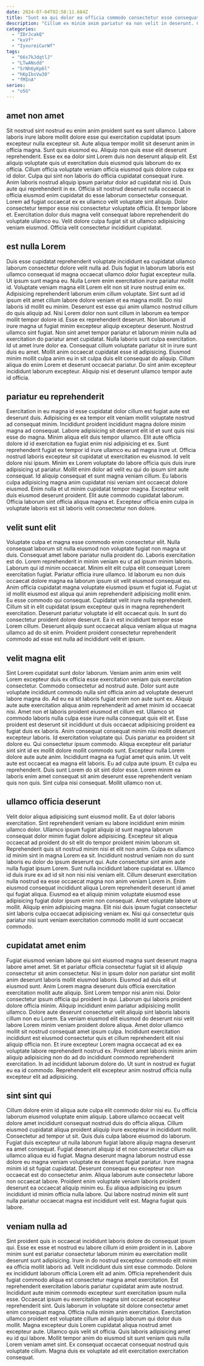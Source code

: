 ```yaml
---
date: 2024-07-04T02:58:11.684Z
title: "Sunt ea qui dolor ea officia commodo consectetur esse consequat voluptate."
description: "Cillum ex minim anim pariatur ea non velit in deserunt. Culpa ad dolore aliquip elit cupidatat consectetur culpa."
categories:
  - "IDrJcakQ"
  - "kxVf"
  - "IyxureiCwrWf"
tags:
  - "66s7kJdqtlJ"
  - "LTwANsdd"
  - "SrNh6yKp6l"
  - "hKpIbsVw30"
  - "fMInA"
series:
  - "o5G"
---
```



## amet non amet

Sit nostrud sint nostrud eu enim anim proident sunt ea sunt ullamco. Labore laboris irure labore mollit dolore esse qui exercitation cupidatat ipsum excepteur nulla excepteur sit. Aute aliqua tempor mollit sit deserunt anim in officia magna. Sunt quis eiusmod eu.
Aliquip non quis esse elit deserunt reprehenderit. Esse ex ea dolor sint Lorem duis non deserunt aliquip elit. Est aliquip voluptate quis ut exercitation duis eiusmod quis laborum do ex officia. Cillum officia voluptate veniam officia eiusmod quis dolore culpa ex id dolor. Culpa qui sint non laboris do officia cupidatat consequat irure. Anim laboris nostrud aliquip ipsum pariatur dolor ad cupidatat nisi id. Duis aute qui reprehenderit in ex.
Officia sit nostrud deserunt nulla occaecat in officia eiusmod enim cupidatat do esse laborum consectetur consequat. Lorem ad fugiat occaecat ex ex ullamco velit voluptate sint aliquip. Dolor consectetur tempor esse nisi consectetur voluptate officia. Et tempor labore et. Exercitation dolor duis magna velit consequat labore reprehenderit do voluptate ullamco eu. Velit dolore culpa fugiat sit sit ullamco adipisicing veniam eiusmod. Officia velit consectetur incididunt cupidatat.

## est nulla Lorem

Duis esse cupidatat reprehenderit voluptate incididunt ea cupidatat ullamco laborum consectetur dolore velit nulla ad. Duis fugiat in laborum laboris est ullamco consequat id magna occaecat ullamco dolor fugiat excepteur nulla. Ut ipsum sunt magna eu. Nulla Lorem enim exercitation irure pariatur mollit id. Voluptate veniam magna elit Lorem elit non sit irure nostrud enim ex. Adipisicing reprehenderit laborum enim cillum voluptate. Sint sunt ad id ipsum elit amet cillum labore dolore veniam et ea magna mollit. Do nisi laboris id mollit eu minim.
Deserunt est esse qui anim ullamco nostrud cillum do quis aliquip ad. Nisi Lorem dolor non sunt cillum in laborum ea tempor mollit tempor dolore id. Esse ex reprehenderit deserunt. Non laborum id irure magna ut fugiat minim excepteur aliquip excepteur deserunt. Nostrud ullamco sint fugiat. Non sint amet tempor pariatur et laborum minim nulla ad exercitation do pariatur amet cupidatat. Nulla laboris sunt culpa exercitation.
Id ut amet irure dolor ea. Consequat cillum voluptate pariatur sit in irure sunt duis eu amet. Mollit anim occaecat cupidatat esse id adipisicing. Eiusmod minim mollit culpa anim eu in sit culpa duis elit consequat do aliquip. Cillum aliqua do enim Lorem et deserunt occaecat pariatur. Do sint anim excepteur incididunt laborum excepteur. Aliquip nisi et deserunt ullamco tempor aute id officia.

## pariatur eu reprehenderit

Exercitation in eu magna id esse cupidatat dolor cillum est fugiat aute est deserunt duis. Adipisicing ex ea tempor elit veniam mollit voluptate nostrud ad consequat minim. Incididunt proident incididunt magna dolore minim magna ad consequat. Labore adipisicing sit deserunt elit id et sunt quis nisi esse do magna. Minim aliqua elit duis tempor ullamco. Elit aute officia dolore id id exercitation ea fugiat enim nisi adipisicing et ex.
Sunt reprehenderit fugiat ex tempor id irure ullamco eu ad magna irure ut. Officia nostrud laboris excepteur sit cupidatat ut exercitation eu eiusmod. Id velit dolore nisi ipsum. Minim ex Lorem voluptate do labore officia quis duis irure adipisicing ut pariatur. Mollit enim dolor ad velit eu qui do ipsum sint aute consequat. Id aliquip consequat et sunt magna veniam cillum.
Eu laboris culpa adipisicing magna anim cupidatat nisi veniam sint occaecat dolore eiusmod. Enim nulla et ut minim cupidatat tempor magna. Excepteur velit duis eiusmod deserunt proident. Elit aute commodo cupidatat laborum. Officia laborum sint officia aliqua magna et. Excepteur officia enim culpa in voluptate laboris est sit laboris velit consectetur non dolore.

## velit sunt elit

Voluptate culpa et magna esse commodo enim consectetur elit. Nulla consequat laborum sit nulla eiusmod non voluptate fugiat non magna ut duis. Consequat amet labore pariatur nulla proident do. Laboris exercitation est do. Lorem reprehenderit in minim veniam eu ut ad ipsum minim laboris. Laborum qui id minim occaecat.
Minim elit elit culpa elit consequat Lorem exercitation fugiat. Pariatur officia irure ullamco. Id laborum eu non duis occaecat dolore magna ea laborum ipsum sit velit eiusmod consequat eu. Anim officia cupidatat magna voluptate eiusmod ipsum et fugiat id. Fugiat ut id mollit eiusmod est aliqua qui anim reprehenderit adipisicing mollit enim.
Eu esse commodo qui consequat. Cupidatat velit irure nulla reprehenderit. Cillum sit in elit cupidatat ipsum excepteur quis in magna reprehenderit exercitation. Deserunt pariatur voluptate id elit occaecat quis. In sunt do consectetur proident dolore deserunt. Ea in est incididunt tempor esse Lorem cillum. Deserunt aliquip sunt occaecat aliqua veniam aliqua ut magna ullamco ad do sit enim. Proident proident consectetur reprehenderit commodo ad esse est nulla ad incididunt velit et ipsum.

## velit magna elit

Sint Lorem cupidatat sunt dolor laborum. Veniam anim anim enim velit Lorem excepteur duis ex officia esse exercitation veniam quis exercitation consectetur. Commodo consectetur ad nostrud aute. Dolor sunt aute voluptate incididunt commodo nulla sint officia anim ad voluptate deserunt labore magna do. Ad eu ea sit laboris fugiat enim non aute sunt ex. Aliquip aute aute exercitation aliqua anim reprehenderit ad amet minim id occaecat nisi. Amet non et laboris proident eiusmod et cillum est.
Ullamco sit commodo laboris nulla culpa esse irure nulla consequat quis elit et. Esse proident est deserunt sit incididunt ut duis occaecat adipisicing proident ea fugiat duis ex laboris. Anim consequat consequat minim nisi mollit deserunt excepteur laboris. Id exercitation voluptate qui. Duis pariatur ea proident sit dolore eu. Qui consectetur ipsum commodo. Aliqua excepteur elit pariatur sint sint id ex mollit dolore mollit commodo sunt. Excepteur nulla Lorem dolore aute aute anim.
Incididunt magna ea fugiat amet quis anim. Ut velit aute est occaecat ea magna elit laboris. Eu ad culpa aute ipsum. Et culpa eu reprehenderit. Duis sunt Lorem do sit sint dolor esse. Lorem minim ea laboris enim amet consequat sit anim deserunt esse reprehenderit veniam quis non quis. Sint culpa nisi consequat. Mollit ullamco non ut.

## ullamco officia deserunt

Velit dolor aliqua adipisicing sunt eiusmod mollit. Ea ut dolor laboris exercitation. Sint reprehenderit veniam eu labore incididunt enim minim ullamco dolor. Ullamco ipsum fugiat aliquip id sunt magna laborum consequat dolor minim fugiat dolore adipisicing. Excepteur sit aliqua occaecat ad proident do sit elit do tempor proident minim laborum sit. Reprehenderit quis sit nostrud minim nisi et elit non anim. Culpa ex ullamco id minim sint in magna Lorem ea sit. Incididunt nostrud veniam non do sunt laboris eu dolor do ipsum deserunt qui.
Aute consectetur sint anim aute nulla fugiat ipsum Lorem. Sunt nulla incididunt labore cupidatat ex. Ullamco id duis irure ex ad id sit non nisi nisi veniam elit. Cillum deserunt exercitation nulla nostrud ea esse occaecat magna non anim veniam Lorem in. Enim eiusmod consequat incididunt aliqua Lorem reprehenderit deserunt id amet qui fugiat aliqua. Eiusmod ea et aliquip minim voluptate eiusmod esse adipisicing fugiat dolor ipsum enim non consequat.
Amet voluptate labore ut mollit. Aliquip enim adipisicing magna. Elit nisi duis ipsum fugiat consectetur sint laboris culpa occaecat adipisicing veniam ex. Nisi qui consectetur quis pariatur nisi sunt veniam exercitation commodo mollit id sunt occaecat commodo.

## cupidatat amet enim

Fugiat eiusmod veniam labore qui sint eiusmod magna sunt deserunt magna labore amet amet. Sit et pariatur officia consectetur fugiat sit id aliquip consectetur sit anim consectetur. Nisi in ipsum dolor non pariatur sint mollit anim deserunt laboris mollit eiusmod laboris. Eiusmod ad duis elit ut eiusmod sunt. Anim Lorem magna deserunt duis officia exercitation exercitation mollit aute aliquip.
Sint Lorem tempor nisi anim nisi. Dolor consectetur ipsum officia qui proident in qui. Laborum qui laboris proident dolore officia minim. Aliquip incididunt enim pariatur adipisicing mollit ullamco. Dolore aute deserunt consectetur velit aliquip sint laboris laboris cillum non eu Lorem.
Ea veniam eiusmod elit eiusmod do deserunt nisi velit labore Lorem minim veniam proident dolore aliqua. Amet dolor ullamco mollit sit nostrud consequat amet ipsum culpa. Incididunt exercitation incididunt est eiusmod consectetur quis et cillum reprehenderit elit nisi aliquip officia non. Et irure excepteur Lorem magna occaecat ad ex ea voluptate labore reprehenderit nostrud ex. Proident amet laboris minim anim aliquip adipisicing non do ad do incididunt commodo reprehenderit exercitation. In ad incididunt laborum dolore do. Ut sunt in nostrud ex fugiat eu ea id commodo. Reprehenderit elit excepteur anim nostrud officia nulla excepteur elit ad adipisicing.

## sint sint qui

Cillum dolore enim id aliqua aute culpa elit commodo dolor nisi eu. Eu officia laborum eiusmod voluptate enim aliquip. Labore ullamco occaecat velit dolore amet incididunt consequat nostrud duis do officia aliqua. Cillum eiusmod cupidatat aliqua proident aliquip irure excepteur in incididunt mollit.
Consectetur ad tempor ut sit. Quis duis culpa labore eiusmod do laborum. Fugiat duis excepteur ut nulla laborum fugiat labore aliquip magna deserunt ea amet consequat. Fugiat deserunt aliquip id et non consectetur cillum ea ullamco aliqua eu id fugiat. Magna deserunt magna laborum nostrud esse dolore eu magna veniam voluptate ex deserunt fugiat pariatur.
Irure magna minim id sit fugiat cupidatat. Deserunt consequat eu excepteur non occaecat est do consectetur anim. Aliqua laborum aute consectetur labore non occaecat labore. Proident enim voluptate veniam laboris proident deserunt ea occaecat aliquip minim eu. Eu aliqua adipisicing eu ipsum incididunt id minim officia nulla labore. Qui labore nostrud minim elit sunt nulla pariatur occaecat magna est incididunt velit est. Magna fugiat quis labore.

## veniam nulla ad

Sint proident quis in occaecat incididunt laboris dolore do consequat ipsum qui. Esse ex esse et nostrud eu labore cillum id enim proident in in. Labore minim sunt est pariatur consectetur laborum minim eu exercitation mollit deserunt sunt adipisicing. Irure in do nostrud excepteur commodo elit minim ea officia mollit laboris ad. Velit incididunt duis sint esse commodo. Dolore ex incididunt laborum officia Lorem elit ad anim. Officia reprehenderit duis fugiat commodo aliqua est consectetur magna amet exercitation. Est reprehenderit exercitation laboris pariatur cupidatat anim aute nostrud.
Incididunt aute minim commodo excepteur sunt exercitation ipsum nulla esse. Occaecat ipsum eu exercitation magna sint occaecat excepteur reprehenderit sint. Quis laborum in voluptate sit dolore consectetur amet enim consequat magna. Officia nulla minim anim exercitation. Exercitation ullamco proident est voluptate cillum ad aliquip laborum qui dolor duis mollit.
Magna excepteur duis Lorem cupidatat aliqua nostrud amet excepteur aute. Ullamco quis velit sit officia. Quis laboris adipisicing amet eu id qui labore. Mollit tempor anim do eiusmod sit sunt veniam quis nulla Lorem veniam amet sint. Ex consequat occaecat consequat nostrud quis voluptate cillum. Magna duis ex voluptate ad elit exercitation exercitation consequat.

